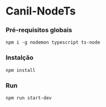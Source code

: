 # Canil-NodeTs

### Pré-requisitos globais 
`npm i -g nodemon typescript ts-node`

### Instalção
`npm install`

### Run 
`npm run start-dev`